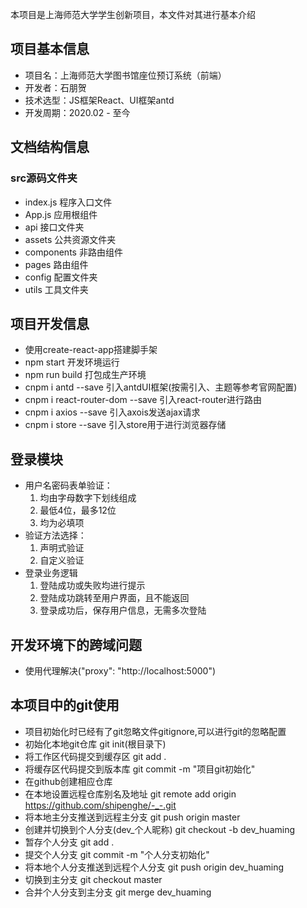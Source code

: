 本项目是上海师范大学学生创新项目，本文件对其进行基本介绍

## 项目基本信息
* 项目名：上海师范大学图书馆座位预订系统（前端）
* 开发者：石朋贺
* 技术选型：JS框架React、UI框架antd
* 开发周期：2020.02 - 至今

## 文档结构信息
### src源码文件夹
* index.js        程序入口文件
* App.js          应用根组件
* api             接口文件夹
* assets          公共资源文件夹
* components      非路由组件
* pages           路由组件
* config          配置文件夹
* utils           工具文件夹


## 项目开发信息
* 使用create-react-app搭建脚手架
* npm start 开发环境运行
* npm run build 打包成生产环境
* cnpm i antd --save 引入antdUI框架(按需引入、主题等参考官网配置)
* cnpm i react-router-dom --save 引入react-router进行路由
* cnpm i axios --save 引入axois发送ajax请求
* cnpm i store --save 引入store用于进行浏览器存储

## 登录模块
* 用户名密码表单验证：
  1. 均由字母数字下划线组成
  2. 最低4位，最多12位
  3. 均为必填项
* 验证方法选择：
  1. 声明式验证
  2. 自定义验证
* 登录业务逻辑
  1. 登陆成功或失败均进行提示
  2. 登陆成功跳转至用户界面，且不能返回
  3. 登录成功后，保存用户信息，无需多次登陆

## 开发环境下的跨域问题
* 使用代理解决("proxy": "http://localhost:5000")

## 本项目中的git使用
* 项目初始化时已经有了git忽略文件gitignore,可以进行git的忽略配置
* 初始化本地git仓库 git init(根目录下)
* 将工作区代码提交到缓存区 git add .
* 将缓存区代码提交到版本库 git commit -m "项目git初始化"
* 在github创建相应仓库
* 在本地设置远程仓库别名及地址 git remote add origin https://github.com/shipenghe/-_-.git
* 将本地主分支推送到远程主分支 git push origin master
* 创建并切换到个人分支(dev_个人昵称) git checkout -b dev_huaming
* 暂存个人分支 git add .
* 提交个人分支 git commit -m "个人分支初始化"
* 将本地个人分支推送到远程个人分支 git push origin dev_huaming
* 切换到主分支 git checkout master
* 合并个人分支到主分支 git merge dev_huaming